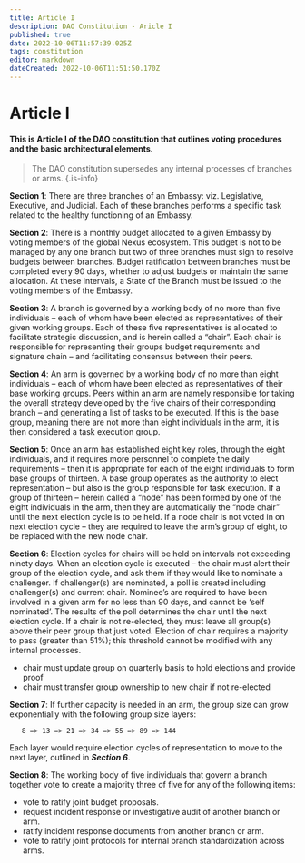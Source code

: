 ```yaml
---
title: Article I
description: DAO Constitution - Aricle I
published: true
date: 2022-10-06T11:57:39.025Z
tags: constitution
editor: markdown
dateCreated: 2022-10-06T11:51:50.170Z
---
```


# Article I

#### This is Article I of the DAO constitution that outlines voting procedures and the basic architectural elements.

> 
> The DAO constitution supersedes any internal processes of branches or arms.
{.is-info}

&#x20;**Section 1**: There are three branches of an Embassy: viz. Legislative, Executive, and Judicial. Each of these branches performs a specific task related to the healthy functioning of an Embassy.

&#x20;**Section 2**: There is a monthly budget allocated to a given Embassy by voting members of the global Nexus ecosystem. This budget is not to be managed by any one branch but two of three branches must sign to resolve budgets between branches. Budget ratification between branches must be completed every 90 days, whether to adjust budgets or maintain the same allocation. At these intervals, a State of the Branch must be issued to the voting members of the Embassy.

**Section 3**: A branch is governed by a working body of no more than five individuals – each of whom have been elected as representatives of their given working groups. Each of these five representatives is allocated to facilitate strategic discussion, and is herein called a “chair”. Each chair is responsible for representing their groups budget requirements and signature chain – and facilitating consensus between their peers.

**Section 4**: An arm is governed by a working body of no more than eight individuals – each of whom have been elected as representatives of their base working groups. Peers within an arm are namely responsible for taking the overall strategy developed by the five chairs of their corresponding branch – and generating a list of tasks to be executed. If this is the base group, meaning there are not more than eight individuals in the arm, it is then considered a task execution group.

**Section 5**: Once an arm has established eight key roles, through the eight individuals, and it requires more personnel to complete the daily requirements – then it is appropriate for each of the eight individuals to form base groups of thirteen. A base group operates as the authority to elect representation – but also is the group responsible for task execution. If a group of thirteen – herein called a “node” has been formed by one of the eight individuals in the arm, then they are automatically the “node chair” until the next election cycle is to be held. If a node chair is not voted in on next election cycle – they are required to leave the arm’s group of eight, to be replaced with the new node chair.

**Section 6**: Election cycles for chairs will be held on intervals not exceeding ninety days. When an election cycle is executed – the chair must alert their group of the election cycle, and ask them if they would like to nominate a challenger. If challenger(s) are nominated, a poll is created including challenger(s) and current chair. Nominee’s are required to have been involved in a given arm for no less than 90 days, and cannot be ‘self nominated’. The results of the poll determines the chair until the next election cycle. If a chair is not re-elected, they must leave all group(s) above their peer group that just voted. Election of chair requires a majority to pass (greater than 51%); this threshold cannot be modified with any internal processes.

* chair must update group on quarterly basis to hold elections and provide proof
* chair must transfer group ownership to new chair if not re-elected

**Section 7**: If further capacity is needed in an arm, the group size can grow exponentially with the following group size layers:

       8 => 13 => 21 => 34 => 55 => 89 => 144

Each layer would require election cycles of representation to move to the next layer, outlined in _**Section 6**_.

**Section 8**: The working body of five individuals that govern a branch together vote to create a majority three of five for any of the following items:

* vote to ratify joint budget proposals.
* request incident response or investigative audit of another branch or arm.
* ratify incident response documents from another branch or arm.
* vote to ratify joint protocols for internal branch standardization across arms.
